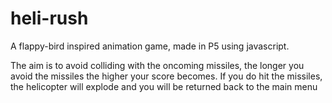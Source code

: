 # heli-rush
A flappy-bird inspired animation game, made in P5 using javascript.

The aim is to avoid colliding with the oncoming missiles, the longer you avoid the missiles the higher your score becomes. 
If you do hit the missiles, the helicopter will explode and you will be returned back to the main menu
